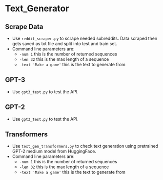 # Text_Generator

## Scrape Data
* Use `reddit_scraper.py` to scrape needed subreddits. Data scraped then gets saved as txt file and split into test and train set.
* Command line parameters are: 
    * `-num 1` this is the number of returned sequences
    * `-len 32` this is the max length of a sequence
    * `-text 'Make a game'` this is the text to generate from

## GPT-3
* Use `gpt3_test.py` to test the API.

## GPT-2
* Use `gpt3_test.py` to test the API.

## Transformers
* Use `text_gen_transformers.py` to check text generation using pretrained GPT-2 medium model from HuggingFace.
* Command line parameters are: 
    * `-num 1` this is the number of returned sequences
    * `-len 32` this is the max length of a sequence
    * `-text 'Make a game'` this is the text to generate from